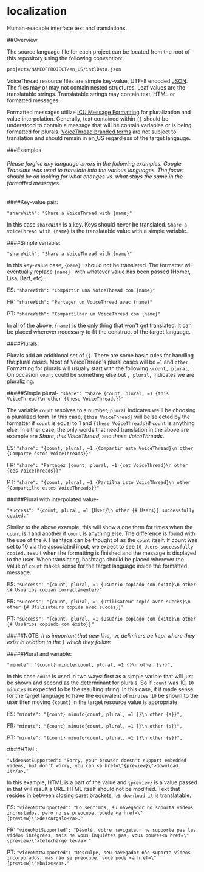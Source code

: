 # localization
Human-readable interface text and translations.

##Overview

The source language file for each project can be located from the root of this repository using the following convention: 
```sh
projects/NAMEOFPROJECT/en_US/intlData.json
```
VoiceThread resource files are simple key-value, UTF-8 encoded [JSON]. The files may or may not contain nested structures. Leaf values are the translatable strings. Translatable strings may contain text, HTML or formatted messages. 

Formatted messages utilize [ICU Message Formatting] for pluralization and value interpolation. Generally, text contained within ```{}``` should be understood to contain a message that will be contain variables or is being formatted for plurals. 
[VoiceThread branded terms] are not subject to translation and should remain in en_US regardless of the target langauge. 

###Examples 

###### Please forgive any language errors in the following examples. Google Translate was used to translate into the various languages. The focus should be on looking for what changes vs. what stays the same in the formatted messages. 

####Key-value pair: 

```"shareWith": "Share a VoiceThread with {name}"```

In this case ```shareWith``` is a key. Keys should never be translated.  ```Share a VoiceThread with {name}``` is the translatable value with a simple variable.

####Simple variable: 

```"shareWith": "Share a VoiceThread with {name}"```

In this key-value case, ```{name} ``` should not be translated. The formatter will eventually replace ```{name} ``` with whatever value has been passed (Homer, Lisa, Bart, etc).

ES: ```"shareWith": "Compartir una VoiceThread con {name}"```

FR: ```"shareWith": "Partager un VoiceThread avec {name}"```

PT: ```"shareWith": "Compartilhar um VoiceThread com {name}"```

In all of the above, ```{name}``` is the only thing that won't get translated. It can be placed wherever necessary to fit the construct of the target language. 

####Plurals: 

Plurals add an additional set of ```{}```. There are some basic rules for handling the plural cases. Most of VoiceThread's plural cases will be ```=1``` and ```other```. Formatting for plurals will usually start with the following ```{count, plural,```. On occasion ```count``` could be something else but ```, plural,``` indicates we are pluralizing. 

#####Simple plural-
```"share": "Share {count, plural, =1 {this VoiceThread}\n other {these VoiceThreads}}"```

The variable ```count``` resolves to a number, ```plural``` indicates we'll be choosing a pluralized form. In this case, ```{this VoiceThread}``` will be selected by the formatter if ```count``` is equal to 1 and ```{these VoiceThreads}```if ```count``` is anything else.  In either case, the only words that need translation in the above are example are *Share*, *this VoiceThread*, and *these VoiceThreads*. 

ES: ```"share": "{count, plural, =1 {Compartir este VoiceThread}\n other {Comparte éstos VoiceThreads}}"```

FR: ```"share": "Partagez {count, plural, =1 {cet VoiceThread}\n other {ces VoiceThreads}}"```

PT: ```"share": "{count, plural, =1 {Partilha isto VoiceThread}\n other {Compartilhe estes VoiceThreads}}"```


#####Plural with interpolated value-

```"success": "{count, plural, =1 {User}\n other {# Users}} successfully copied."```

Similar to the above example, this will show a one form for times when the ```count``` is 1 and another if ```count``` is anything else. The difference is found with the use of the ```#```. Hashtags can be thought of as the ```count``` itself. If count was set to 10 via the associated input, we expect to see ```10 Users successfully copied.``` result when the formatting is finished and the message is displayed to the user. When translating, hashtags should be placed wherever the value of ```count``` makes sense for the target language inside the formatted message. 

ES: ```"success": "{count, plural, =1 {Usuario copiado con éxito}\n other {# Usuarios copian correctamente}}"```

FR: ```"success": "{count, plural, =1 {Utilisateur copié avec succès}\n other {# Utilisateurs copiés avec succès}}"```

PT: ```"success": "{count, plural, =1 {Usuário copiado com êxito}\n other {# Usuários copiado com êxito}}"```


#####NOTE: *It is important that new line, ```\n```, delimiters be kept where they exist in relation to the ```}``` which they follow.* 

#####Plural and variable: 

```"minute": "{count} minute{count, plural, =1 {}\n other {s}}",```

In this case ```count``` is used in two ways: first as a simple varible that will just be shown and second as the determinant for plurals. So if ```count``` was 10, ```10 minutes``` is expected to be the resulting string. In this case, if it made sense for the target language to have the equivalent of ```minutes 10``` be shown to the user then moving ```{count}``` in the target resource value is appropriate.

ES: ```"minute": "{count} minuto{count, plural, =1 {}\n other {s}}",```

FR: ```"minute": "{count} minute{count, plural, =1 {}\n other {s}}",```

PT: ```"minute": "{count} minuto{count, plural, =1 {}\n other {s}}",```

####HTML: 

```"videoNotSupported": "Sorry, your browser doesn't support embedded videos, but don't worry, you can <a href=\"{preview}\">download it</a>."```

In this example, HTML is a part of the value and ```{preview}``` is a value passed in that will result a URL. HTML itself should not be modified. Text that resides in between closing caret brackets, i.e. ```download it``` is translatable. 

ES: ```"videoNotSupported": "Lo sentimos, su navegador no soporta vídeos incrustados, pero no se preocupe, puede <a href=\"{preview}\">descargalo</a>."```

FR: ```"videoNotSupported": "Désolé, votre navigateur ne supporte pas les vidéos intégrées, mais ne vous inquiétez pas, vous pouvez<a href=\"{preview}\">télécharge le</a>."```

PT: ```"videoNotSupported": "Desculpe, seu navegador não suporta vídeos incorporados, mas não se preocupe, você pode <a href=\"{preview}\">baixe</a>."```

[ICU Message Formatting]:<http://userguide.icu-project.org/formatparse/messages>
[JSON]: <http://www.json.org/>
[VoiceThread branded terms]: <https://docs.google.com/spreadsheets/d/1c05Ht5qrq5XO3v_Er88vlfZ4JnfBoxz7IIPQZCZYMtc/edit>
